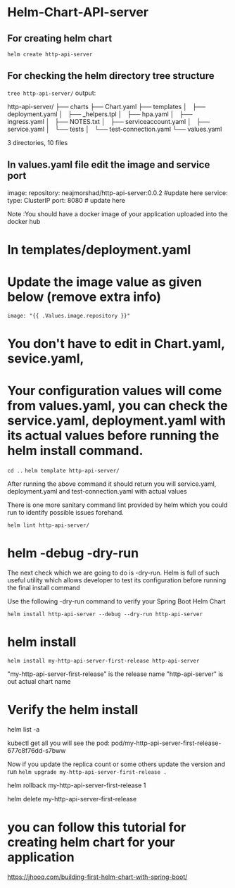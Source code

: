 # Helm-Chart-API-server


## For creating helm chart
`helm create http-api-server`

## For checking the helm directory tree structure
`tree http-api-server/`
output:

http-api-server/
├── charts
├── Chart.yaml
├── templates
│   ├── deployment.yaml
│   ├── _helpers.tpl
│   ├── hpa.yaml
│   ├── ingress.yaml
│   ├── NOTES.txt
│   ├── serviceaccount.yaml
│   ├── service.yaml
│   └── tests
│       └── test-connection.yaml
└── values.yaml

3 directories, 10 files



## In values.yaml file edit the image and service port

image:
  repository: neajmorshad/http-api-server:0.0.2  #update here 
service:
  type: ClusterIP
  port: 8080 # update here 

Note :You should have a docker image of your application uploaded into the docker hub


# In templates/deployment.yaml
# Update the image value as given below (remove extra info)
`image: "{{ .Values.image.repository }}"`


# You don't have to edit in Chart.yaml, sevice.yaml, 
# Your configuration values will come from values.yaml, you can check the service.yaml, deployment.yaml with its actual values before running the helm install command.



`cd ..`
`helm template http-api-server/`

After running the above command it should return you will service.yaml, deployment.yaml and test-connection.yaml with actual values

There is one more sanitary command lint provided by helm which you could run to identify possible issues forehand.

`helm lint http-api-server/`

# helm -debug -dry-run
The next check which we are going to do is -dry-run. 
Helm is full of such useful utility which allows developer to test its configuration
before running the final install command

Use the following -dry-run command to verify your Spring Boot Helm Chart

`helm install http-api-server --debug --dry-run http-api-server`




# helm install
`helm install my-http-api-server-first-release http-api-server`


"my-http-api-server-first-release" is the release name
"http-api-server" is out actual chart name 


# Verify the helm install
helm list -a

kubectl get all
you will see the pod:
pod/my-http-api-server-first-release-677c8f76dd-s7bww


Now if you update the replica count or some others update the version and run
`helm upgrade my-http-api-server-first-release .`


helm rollback my-http-api-server-first-release 1

helm delete my-http-api-server-first-release


# you can follow this tutorial for creating helm chart for your application 
https://jhooq.com/building-first-helm-chart-with-spring-boot/









